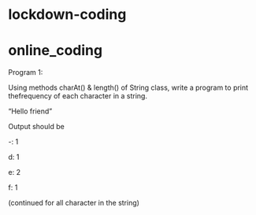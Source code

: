 # lockdown-coding


# online_coding

Program 1:

Using methods charAt() & length() of String class, write a program to print thefrequency of each character in a string.

“Hello friend”

Output should be

-: 1

d: 1

e: 2

f: 1

(continued for all character in the string)
